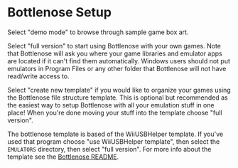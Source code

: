 # Bottlenose Setup

Select "demo mode" to browse through sample game box art.

Select "full version" to start using Bottlenose with your own games.  Note that Bottlenose will ask you where your game libraries and emulator apps are located if it can't find them automatically.  Windows users should not put emulators in Program Files or any other folder that Bottlenose will not have read/write access to.  

Select "create new template" if you would like to organize your games using the Bottlenose file structure template.  This is optional but recommended as the easiest way to setup Bottlenose with all your emulation stuff in one place!  When you're done moving your stuff into the template choose "full version".

The bottlenose template is based of the WiiUSBHelper template.  If you've used that program choose "use WiiUSBHelper template", then select the `EMULATORS` directory, then select "full version".  For more info about the template see the [Bottlenose README](https://github.com/quinton-ashley/bottlenose/blob/master/README.md#template-file-structure).

